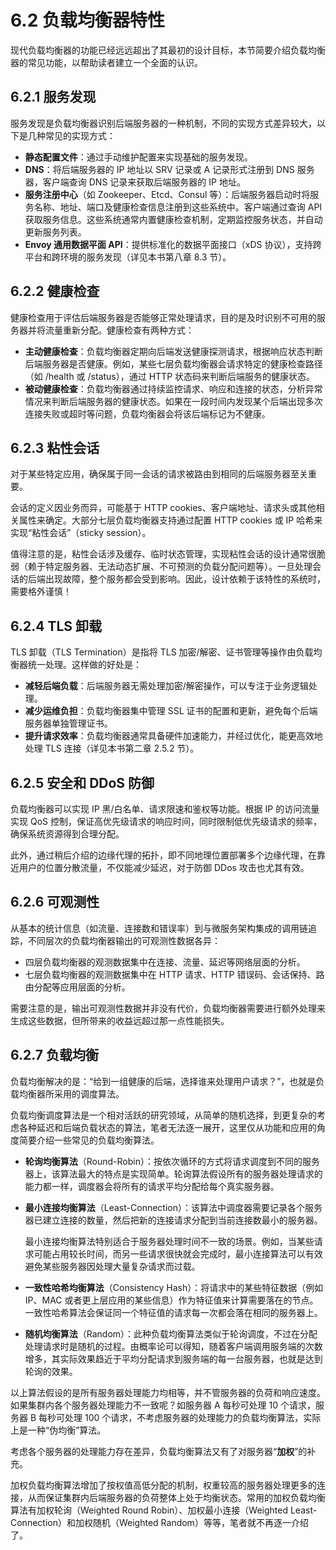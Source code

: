 # 6.2 负载均衡器特性

现代负载均衡器的功能已经远远超出了其最初的设计目标，本节简要介绍负载均衡器的常见功能，以帮助读者建立一个全面的认识。

## 6.2.1 服务发现

服务发现是负载均衡器识别后端服务器的一种机制，不同的实现方式差异较大，以下是几种常见的实现方式：

- **静态配置文件**：通过手动维护配置来实现基础的服务发现。
- **DNS**：将后端服务器的 IP 地址以 SRV 记录或 A 记录形式注册到 DNS 服务器，客户端查询 DNS 记录来获取后端服务器的 IP 地址。
- **服务注册中心**（如 Zookeeper、Etcd、Consul 等）：后端服务器启动时将服务名称、地址、端口及健康检查信息注册到这些系统中。客户端通过查询 API 获取服务信息。这些系统通常内置健康检查机制，定期监控服务状态，并自动更新服务列表。
- **Envoy 通用数据平面 API**：提供标准化的数据平面接口（xDS 协议），支持跨平台和跨环境的服务发现（详见本书第八章 8.3 节）。

## 6.2.2 健康检查

健康检查用于评估后端服务器是否能够正常处理请求，目的是及时识别不可用的服务器并将流量重新分配。健康检查有两种方式：

- **主动健康检查**：负载均衡器定期向后端发送健康探测请求，根据响应状态判断后端服务器是否健康。例如，某些七层负载均衡器会请求特定的健康检查路径（如 /health 或 /status），通过 HTTP 状态码来判断后端服务的健康状态。
- **被动健康检查**：负载均衡器通过持续监控请求、响应和连接的状态，分析异常情况来判断后端服务器的健康状态。如果在一段时间内发现某个后端出现多次连接失败或超时等问题，负载均衡器会将该后端标记为不健康。

## 6.2.3 粘性会话

对于某些特定应用，确保属于同一会话的请求被路由到相同的后端服务器至关重要。

会话的定义因业务而异，可能基于 HTTP cookies、客户端地址、请求头或其他相关属性来确定。大部分七层负载均衡器支持通过配置 HTTP cookies 或 IP 哈希来实现“粘性会话”（sticky session）。

值得注意的是，粘性会话涉及缓存、临时状态管理，实现粘性会话的设计通常很脆弱（赖于特定服务器、无法动态扩展、不可预测的负载分配问题等）。一旦处理会话的后端出现故障，整个服务都会受到影响。因此，设计依赖于该特性的系统时，需要格外谨慎！

## 6.2.4 TLS 卸载

TLS 卸载（TLS Termination）是指将 TLS 加密/解密、证书管理等操作由负载均衡器统一处理。这样做的好处是：

- **减轻后端负载**：后端服务器无需处理加密/解密操作，可以专注于业务逻辑处理。
- **减少运维负担**：负载均衡器集中管理 SSL 证书的配置和更新，避免每个后端服务器单独管理证书。
- **提升请求效率**：负载均衡器通常具备硬件加速能力，并经过优化，能更高效地处理 TLS 连接（详见本书第二章 2.5.2 节）。

## 6.2.5 安全和 DDoS 防御

负载均衡器可以实现 IP 黑/白名单、请求限速和鉴权等功能。根据 IP 的访问流量实现 QoS 控制，保证高优先级请求的响应时间，同时限制低优先级请求的频率，确保系统资源得到合理分配。

此外，通过稍后介绍的边缘代理的拓扑，即不同地理位置部署多个边缘代理，在靠近用户的位置分散流量，不仅能减少延迟，对于防御 DDos 攻击也尤其有效。

## 6.2.6 可观测性

从基本的统计信息（如流量、连接数和错误率）到与微服务架构集成的调用链追踪，不同层次的负载均衡器输出的可观测性数据各异：

- 四层负载均衡器的观测数据集中在连接、流量、延迟等网络层面的分析。
- 七层负载均衡器的观测数据集中在 HTTP 请求、HTTP 错误码、会话保持、路由分配等应用层面的分析。

需要注意的是，输出可观测性数据并非没有代价，负载均衡器需要进行额外处理来生成这些数据，但所带来的收益远超过那一点性能损失。

## 6.2.7 负载均衡

负载均衡解决的是：“给到一组健康的后端，选择谁来处理用户请求？”，也就是负载均衡器所采用的调度算法。

负载均衡调度算法是一个相对活跃的研究领域，从简单的随机选择，到更复杂的考虑各种延迟和后端负载状态的算法，笔者无法逐一展开，这里仅从功能和应用的角度简要介绍一些常见的负载均衡算法。

- **轮询均衡算法**（Round-Robin）：按依次循环的方式将请求调度到不同的服务器上，该算法最大的特点是实现简单。轮询算法假设所有的服务器处理请求的能力都一样，调度器会将所有的请求平均分配给每个真实服务器。

- **最小连接均衡算法**（Least-Connection）：该算法中调度器需要记录各个服务器已建立连接的数量，然后把新的连接请求分配到当前连接数最小的服务器。
	
	最小连接均衡算法特别适合于服务器处理时间不一致的场景。例如，当某些请求可能占用较长时间，而另一些请求很快就会完成时，最小连接算法可以有效避免某些服务器因处理大量复杂请求而过载。

- **一致性哈希均衡算法**（Consistency Hash）：将请求中的某些特征数据（例如 IP、MAC 或者更上层应用的某些信息）作为特征值来计算需要落在的节点。一致性哈希算法会保证同一个特征值的请求每一次都会落在相同的服务器上。

- **随机均衡算法**（Random）：此种负载均衡算法类似于轮询调度，不过在分配处理请求时是随机的过程。由概率论可以得知，随着客户端调用服务端的次数增多，其实际效果趋近于平均分配请求到服务端的每一台服务器，也就是达到轮询的效果。

以上算法假设的是所有服务器处理能力均相等，并不管服务器的负荷和响应速度。如果集群内各个服务器处理能力不一致呢？如服务器 A 每秒可处理 10 个请求，服务器 B 每秒可处理 100 个请求，不考虑服务器的处理能力的负载均衡算法，实际上是一种“伪均衡”算法。

考虑各个服务器的处理能力存在差异，负载均衡算法又有了对服务器“**加权**”的补充。

加权负载均衡算法增加了按权值高低分配的机制，权重较高的服务器处理更多的连接，从而保证集群内后端服务器的负荷整体上处于均衡状态。常用的加权负载均衡算法有加权轮询（Weighted Round Robin）、加权最小连接（Weighted Least-Connection）和加权随机（Weighted Random）等等，笔者就不再逐一介绍了。
